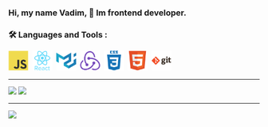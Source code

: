 ### Hi, my name Vadim, 👋 Im frontend developer.

### :hammer_and_wrench: Languages and Tools : 
<div>
   <img src="https://github.com/devicons/devicon/blob/master/icons/javascript/javascript-original.svg" title="JavaScript" alt="JavaScript" width="40" height="40"/>&nbsp;
  <img src="https://github.com/devicons/devicon/blob/master/icons/react/react-original-wordmark.svg" title="React" alt="React" width="40" height="40"/>&nbsp;
  <img src="https://github.com/devicons/devicon/blob/master/icons/materialui/materialui-original.svg" title="Material UI" alt="Material UI" width="40" height="40"/>&nbsp;
  <img src="https://github.com/devicons/devicon/blob/master/icons/redux/redux-original.svg" title="Redux" alt="Redux " width="40" height="40"/>&nbsp;
  <img src="https://github.com/devicons/devicon/blob/master/icons/css3/css3-plain-wordmark.svg"  title="CSS3" alt="CSS" width="40" height="40"/>&nbsp;
  <img src="https://github.com/devicons/devicon/blob/master/icons/html5/html5-original.svg" title="HTML5" alt="HTML" width="40" height="40"/>&nbsp;
  <img src="https://github.com/devicons/devicon/blob/master/icons/git/git-original-wordmark.svg" title="Git" **alt="Git" width="40" height="40"/>
</div>

--- 
<a href="https://t.me/Vadicus"><img src="https://img.shields.io/badge/Telegram-blue?logo=telegram&logoColor=white&style=for-the-badge"/></a>
<a href="https://www.linkedin.com/in/%D0%B2%D0%B0%D0%B4%D0%B8%D0%BC-%D0%B0%D1%81%D0%BA%D0%B0%D1%80%D0%BE%D0%B2-318a38261">
  <img src="https://img.shields.io/badge/linkedin-0A66C2.svg?&style=for-the-badge&logo=linkedin&logoColor=white" />
</a>

---
<a target="_blank" href="https://www.codewars.com/users/Vadicus" ><img src="https://www.codewars.com/users/Vadicus/badges/small" /></a>
<!--
**vadicusrad/vadicusrad** is a ✨ _special_ ✨ repository because its `README.md` (this file) appears on your GitHub profile.

Here are some ideas to get you started:

- 🔭 I’m currently working on ...
- 🌱 I’m currently learning ...
- 👯 I’m looking to collaborate on ...
- 🤔 I’m looking for help with ...
- 💬 Ask me about ...
- 📫 How to reach me: ...
- 😄 Pronouns: ...
- ⚡ Fun fact: ...
-->
